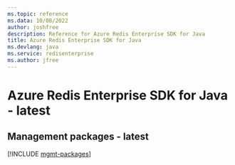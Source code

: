 ```yaml
---
ms.topic: reference
ms.data: 10/08/2022
author: joshfree
description: Reference for Azure Redis Enterprise SDK for Java
title: Azure Redis Enterprise SDK for Java
ms.devlang: java
ms.service: redisenterprise
ms.author: jfree
---
```

# Azure Redis Enterprise SDK for Java - latest

## Management packages - latest
[!INCLUDE [mgmt-packages](redis-enterprise-mgmt-index.md)]